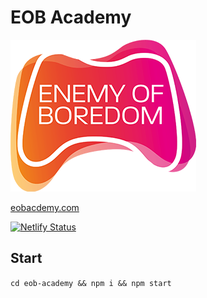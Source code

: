 # EOB Academy

![EOB Academy](https://github.com/MantasMikal/eob-academy/blob/master/web/static/asset/logo.png?raw=true)

[eobacdemy.com](http://eobacademy.com)

[![Netlify Status](https://api.netlify.com/api/v1/badges/9b190ed4-c8fe-4748-98c7-498ed8bf59a7/deploy-status)](https://app.netlify.com/sites/eobacademy/deploys)

## Start

```cd eob-academy && npm i && npm start```
